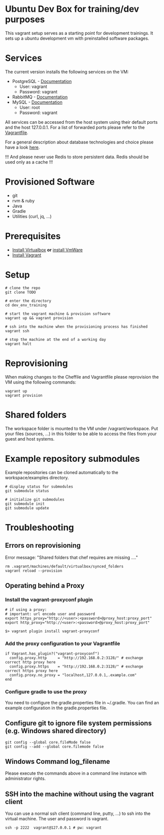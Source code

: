# Ubuntu Dev Box for training/dev purposes

This vagrant setup serves as a starting point for development trainings.
It sets up a ubuntu development vm with preinstalled software packages.

# Services

The current version installs the following services on the VM:
* PostgreSQL - [Documentation](http://www.postgresql.org/docs/)
    * User: vagrant
    * Password: vagrant
* RabbitMQ - [Documentation](https://www.rabbitmq.com/documentation.html)
* MySQL - [Documentation](https://dev.mysql.com/doc/)
    * User: root
    * Password: vagrant

All services can be accessed from the host system using their default ports and the host 127.0.0.1. For a list of forwarded ports please refer to the [Vagrantfile](Vagrantfile).

For a general description about database technologies and choice please have a look [here](https://www.digitalocean.com/community/tutorials/understanding-sql-and-nosql-databases-and-different-database-models).

!!! And please never use Redis to store persistent data. Redis should be used only as a cache !!!

# Provisioned Software

* git
* rvm & ruby
* Java
* Gradle
* Utilities (curl, jq, ...)

# Prerequisites

* [Install Virtualbox](https://www.virtualbox.org/wiki/Downloads) **or** [install VmWare](http://www.vmware.com/de/products/player)
* [Install Vagrant](https://www.vagrantup.com/downloads.html)

# Setup
```
# clone the repo
git clone TODO

# enter the directory
cd dev_env_training

# start the vagrant machine & provision software
vagrant up && vagrant provision

# ssh into the machine when the provisioning process has finished
vagrant ssh

# stop the machine at the end of a working day
vagrant halt
```

# Reprovisioning

When making changes to the Cheffile and Vagrantfile please reprovision the VM using the following commands:
```
vagrant up
vagrant provision
```

# Shared folders

The workspace folder is mounted to the VM under /vagrant/workspace.
Put your files (sources, ...) in this folder to be able to access the files from your guest and host systems.

# Example repository submodules

Example repositories can be cloned automatically to the workspace/examples directory.

```
# display status for submodules
git submodule status

# initialize git submodules
git submodule init
git submodule update
```

# Troubleshooting

## Errors on reprovisioning

Error message: "Shared folders that chef requires are missing ...."

    rm .vagrant/machines/default/virtualbox/synced_folders
    vagrant reload --provision

## Operating behind a Proxy

### Install the vagrant-proxyconf plugin


    # if using a proxy:
    # important: url encode user and password
    export https_proxy="http://<user>:<password>@proxy_host:proxy_port"
    export http_proxy="http://<user>:<password>@proxy_host:proxy_port"

    $> vagrant plugin install vagrant-proxyconf

### Add the proxy configuration to your Vagrantfile

    if Vagrant.has_plugin?("vagrant-proxyconf")
      config.proxy.http     = "http://192.168.0.2:3128/" # exchange correct http proxy here
      config.proxy.https    = "http://192.168.0.2:3128/" # exchange correct https proxy here
      config.proxy.no_proxy = "localhost,127.0.0.1,.example.com"
    end

### Configure gradle to use the proxy
You need to configure the gradle.properties file in ~/.gradle.
You can find an example configuration in the gradle.properties file.

## Configure git to ignore file system permissions (e.g. Windows shared directory)
```
git config --global core.fileMode false
git config --add --global core.filemode false
```

## Windows Command log_filename

Please execute the commands above in a command line instance with administrator rights.

## SSH into the machine without using the vagrant client

You can use a normal ssh client (command line, putty, ...) to ssh into the virtual machine. The user and password is vagrant.

    ssh -p 2222  vagrant@127.0.0.1 # pw: vagrant